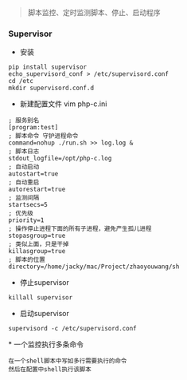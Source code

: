 > 脚本监控、定时监测脚本、停止、启动程序

### Supervisor
* 安装

````
pip install supervisor
echo_supervisord_conf > /etc/supervisord.conf
cd /etc
mkdir supervisord.conf.d
````

* 新建配置文件 vim php-c.ini

````
; 服务别名
[program:test]
; 脚本命令 守护进程命令
command=nohup ./run.sh >> log.log &
; 脚本日志
stdout_logfile=/opt/php-c.log
; 自动启动
autostart=true
; 自动重启
autorestart=true
; 监测间隔
startsecs=5
; 优先级
priority=1
; 操作停止进程下面的所有子进程，避免产生孤儿进程
stopasgroup=true
; 类似上面，只是干掉
killasgroup=true
; 脚本的位置
directory=/home/jacky/mac/Project/zhaoyouwang/sh
````

* 停止supervisor

````
killall supervisor
````

* 启动supervisor

````
supervisord -c /etc/supervisord.conf
````
<delete>
* 一个监控执行多条命令

````
在一个shell脚本中写如多行需要执行的命令
然后在配置中shell执行该脚本
````
</delete>